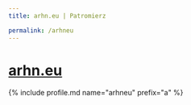 ```yaml
---
title: arhn.eu | Patromierz

permalink: /arhneu
---
```


# [arhn.eu](https://patronite.pl/arhneu)

{% include profile.md name="arhneu" prefix="a" %}

